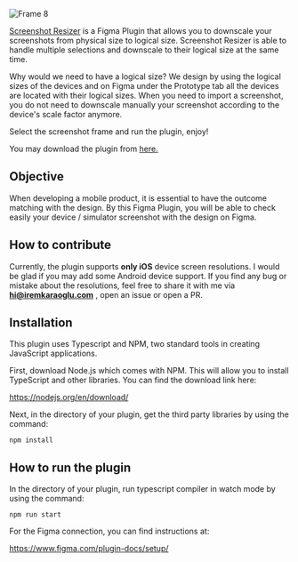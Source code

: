 ![Frame 8](https://user-images.githubusercontent.com/45830699/183249361-8a8f62d8-d671-41c9-81af-24ee8cd20e05.png)

[Screenshot Resizer](https://www.figma.com/community/plugin/1107993996626134259) is a Figma Plugin that allows you to downscale your screenshots from physical size to logical size. Screenshot Resizer is able to handle multiple selections and downscale to their logical size at the same time.

Why would we need to have a logical size? We design by using the logical sizes of the devices and on Figma under the Prototype tab all the devices are located with their logical sizes. When you need to import a screenshot, you do not need to downscale manually your screenshot according to the device's scale factor anymore. 

Select the screenshot frame and run the plugin, enjoy! 

You may download the plugin from [here.](https://www.figma.com/community/plugin/1107993996626134259)

## Objective 

When developing a mobile product, it is essential to have the outcome matching with the design. By this Figma Plugin, you will be able to check easily your device / simulator screenshot with the design on Figma. 

## How to contribute 

Currently, the plugin supports **only iOS** device screen resolutions. I would be glad if you may add some Android device support.
If you find any bug or mistake about the resolutions, feel free to share it with me via **hi@iremkaraoglu.com** , open an issue or open a PR.

## Installation

This plugin uses Typescript and NPM, two standard tools in creating JavaScript applications.

First, download Node.js which comes with NPM. This will allow you to install TypeScript and other
libraries. You can find the download link here:

  https://nodejs.org/en/download/

Next, in the directory of your plugin, get the third party libraries by using the command:

  ```npm install```

## How to run the plugin

In the directory of your plugin, run typescript compiler in watch mode by using the command:

  ```npm run start```

For the Figma connection, you can find instructions at:

https://www.figma.com/plugin-docs/setup/
